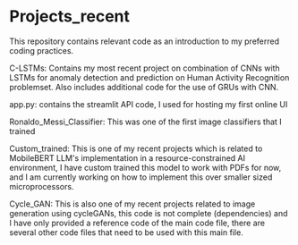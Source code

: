 # Projects_recent
This repository contains relevant code as an introduction to my preferred coding practices.

C-LSTMs: Contains my most recent project on combination of CNNs with LSTMs for anomaly detection and prediction on Human Activity Recognition problemset. Also includes additional code for the use of GRUs with CNN.

app.py: contains the streamlit API code, I used for hosting my first online UI

Ronaldo_Messi_Classifier: This was one of the first image classifiers that I trained

Custom_trained: This is one of my recent projects which is related to MobileBERT LLM's implementation in a resource-constrained AI environment, I have custom trained this model to work with PDFs for now, and I am currently working on how to implement this over smaller sized microprocessors.

Cycle_GAN: This is also one of my recent projects related to image generation using cycleGANs, this code is not complete (dependencies) and I have only provided a reference code of the main code file, there are several other code files that need to be used with this main file.
